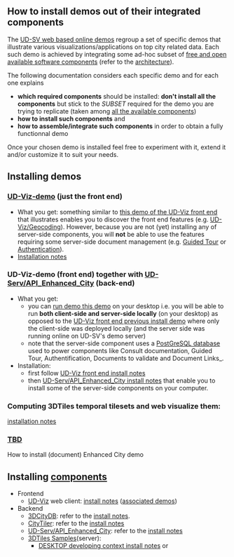 ## How to install demos out of their integrated components<a name="top"></a>
The [UD-SV web based online demos](http://rict.liris.cnrs.fr/index.html) regroup a set of specific demos that illustrate various visualizations/applications on top city related data. Each such demo is achieved by integrating some ad-hoc subset of [free and open available software components](../Tools/) (refer to the [architecture](../Architecture/Readme.md)).

The following documentation considers each specific demo and for each one explains
  - **which required components** should be installed: **don't install all the components** but stick to the _SUBSET_ required for the demo you are trying to replicate (taken among [all the available components](../Tools/))
  - **how to install such components** and
  - **how to assemble/integrate such components** in order to obtain a fully functionnal demo

Once your chosen demo is installed feel free to experiment with it, extend it and/or customize it to suit your needs.

## Installing demos
### <a name="install-demo-udv-front-end"></a>[UD-Viz-demo](https://github.com/VCityTeam/UD-Viz-demo) (just the front end)
 * What you get: something similar to [this demo of the UD-Viz front end](http://rict.liris.cnrs.fr/UDVDemo/UDV/UDV-Core/examples/DemoFull/Demo.html) that illustrates enables you to discover the front end features (e.g. [UD-Viz/Geocoding](../Tools/)). However, because you are not (yet) installing any of server-side components, you will **not** be able to use the features requiring some server-side document management (e.g. [Guided Tour](../Tools/) or [Authentication](../Tools/)).
  * [Installation notes](https://github.com/VCityTeam/UD-Viz-demo/blob/master/README.md)

### UD-Viz-demo (front end) together with [UD-Serv/API_Enhanced_City](../Tools/) (back-end)
 * What you get:
   - you can [run demo this demo](http://rict.liris.cnrs.fr/UDVDemo/UDV/UDV-Core/examples/DemoFull/Demo.html) on your desktop i.e. you will be able to run **both client-side and server-side locally** (on your desktop) as opposed to the [UD-Viz front end previous install demo](#installing-components) where only the client-side was deployed locally (and the server side was running online on UD-SV's demo server)
   - note that the server-side component uses a [PostGreSQL database](https://en.wikipedia.org/wiki/PostgreSQL) used to power components like Consult documentation, Guided Tour, Authentification, Documents to validate and Document Links_.
 * Installation:
    - first follow [UD-Viz front end install notes](#installing-components)
    - then [UD-Serv/API_Enhanced_City install notes](https://github.com/MEPP-team/UD-Serv/blob/master/API_Enhanced_City/INSTALL.md) that enable you to install some of the server-side components on your computer.

### Computing 3DTiles **temporal** tilesets and web visualize them:
[installation notes](https://github.com/VCityTeam/UD-Reproducibility/tree/master/Demos/Temporal-LyonMetropole)
### [TBD](https://en.wikipedia.org/wiki/TBD_(disambiguation))
How to install (document) Enhanced City demo

## Installing [components](../Tools/)
 * Frontend
   - [UD-Viz](../Tools/) web client: [install notes](https://github.com/VCityTeam/UD-Viz/blob/master/Readme.md) ([associated demos](http://rict.liris.cnrs.fr/UDVDemo-2/UDV/UDV-Core/))
 * Backend
   - [3DCityDB](../Tools/): refer to the [install notes](Install3DCityDB.md).
   - [CityTiler](../Tools/): refer to the [install notes](https://github.com/VCityTeam/py3dtiles/tree/Tiler)
   - [UD-Serv/API_Enhanced_City](../Tools/): refer to the [install notes](https://github.com/VCityTeam/UD-Serv/blob/master/API_Enhanced_City/INSTALL.md)
   - [3DTiles Samples](../Tools/)(server):
     * <a name="backend-3dtiles-web-server-desktop-developing-context"></a>[DESKTOP developing context install notes](https://github.com/VCityTeam/UD-Reproducibility/tree/master/Computations/3DTiles/LyonTemporal/PythonCallingDocker#readme) or
